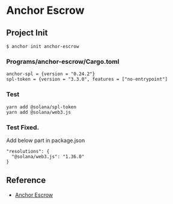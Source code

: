 # Anchor Escrow

## Project Init
```
$ anchor init anchor-escrow
```

### Programs/anchor-escrow/Cargo.toml
```
anchor-spl = {version = "0.24.2"}
spl-token = {version = "3.3.0", features = ["no-entrypoint"]
```

### Test
```
yarn add @solana/spl-token
yarn add @solana/web3.js
```
### Test Fixed.
Add below part in package.json
```
"resolutions": {
  "@solana/web3.js": "1.36.0"
}  
```

## Reference
- [Anchor Escrow](https://book.solmeet.dev/notes/intro-to-anchor)